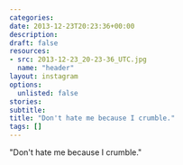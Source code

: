 ```yaml
---
categories:
date: 2013-12-23T20:23:36+00:00
description:
draft: false
resources:
- src: 2013-12-23_20-23-36_UTC.jpg
  name: "header"
layout: instagram
options:
  unlisted: false
stories:
subtitle:
title: "Don't hate me because I crumble."
tags: []
---
```


"Don't hate me because I crumble."
